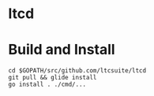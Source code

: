 # ltcd

# Build and Install

```
cd $GOPATH/src/github.com/ltcsuite/ltcd
git pull && glide install
go install . ./cmd/...
```
